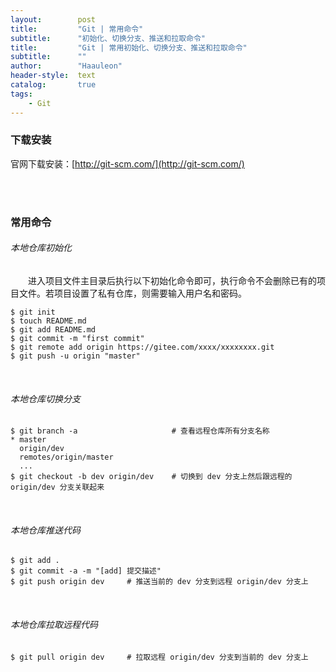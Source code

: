 ```yaml
---
layout:        post
title:         "Git | 常用命令"
subtitle:      "初始化、切换分支、推送和拉取命令"
title:         "Git | 常用初始化、切换分支、推送和拉取命令"
subtitle:      ""
author:        "Haauleon"
header-style:  text
catalog:       true
tags:
    - Git
---
```


### 下载安装
官网下载安装：[http://git-scm.com/](http://git-scm.com/)      

<br><br>

### 常用命令
###### 本地仓库初始化
&emsp;&emsp;进入项目文件主目录后执行以下初始化命令即可，执行命令不会删除已有的项目文件。若项目设置了私有仓库，则需要输入用户名和密码。         
```linux
$ git init
$ touch README.md
$ git add README.md
$ git commit -m "first commit"
$ git remote add origin https://gitee.com/xxxx/xxxxxxxx.git
$ git push -u origin "master"
```

<br>

###### 本地仓库切换分支
```linux
$ git branch -a                     # 查看远程仓库所有分支名称
* master
  origin/dev
  remotes/origin/master
  ...
$ git checkout -b dev origin/dev    # 切换到 dev 分支上然后跟远程的 origin/dev 分支关联起来
```

<br>

###### 本地仓库推送代码
```linux
$ git add .
$ git commit -a -m "[add] 提交描述"
$ git push origin dev     # 推送当前的 dev 分支到远程 origin/dev 分支上
```

<br>

###### 本地仓库拉取远程代码
```linux
$ git pull origin dev     # 拉取远程 origin/dev 分支到当前的 dev 分支上
```